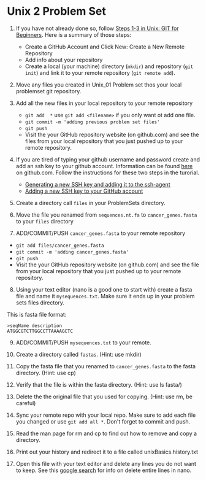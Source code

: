 Unix 2 Problem Set
==================

1. If you have not already done so, follow [Steps 1-3 in Unix: GIT for Beginners](https://github.com/srobb1/pfb2017#git-for-beginners). Here is a summary of those steps:
   - Create a GitHub Account and Click New: Create a New Remote Repository
   - Add info about your repository
   - Create a local (your machine) directory (`mkdir`) and repository (`git init`) and link it to your remote repository (`git remote add`).

2. Move any files you created in Unix_01 Problem set thos your local problemset git repository.

3. Add all the new files in your local repository to your remote repository
   - `git add  *`  use `git add <filename>` if you only want ot add one file.
   - `git commit -m 'adding previous problem set files'`
   - `git push`
   - Visit the your GitHub repository website (on github.com) and see the files from your local repository that you just pushed up to your remote repository.

4. If you are tired of typing your github username and password create and add an ssh key to your github account. Information can be found [here](https://help.github.com/articles/connecting-to-github-with-ssh/) on github.com. Follow the instructions for these two steps in the turorial.
   - [Generating a new SSH key and adding it to the ssh-agent](https://help.github.com/articles/generating-a-new-ssh-key-and-adding-it-to-the-ssh-agent) 
   -  [Adding a new SSH key to your GitHub account](https://help.github.com/articles/adding-a-new-ssh-key-to-your-github-account)

5. Create a directory call `files` in your ProblemSets directory. 

6. Move the file you renamed from `sequences.nt.fa` to `cancer_genes.fasta` to your `files` directory

7. ADD/COMMIT/PUSH `cancer_genes.fasta` to your remote repository
  - `git add files/cancer_genes.fasta`
  - `git commit -m 'adding cancer_genes.fasta'`
  - `git push`
  - Visit the your GitHub repository website (on github.com) and see the file from your local repository that you just pushed up to your remote repository.

8. Using your text editor (nano is a good one to start with) create a fasta file and name it `mysequences.txt`. Make sure it ends up in your problem sets files directory.

This is fasta file format:
```
>seqName description
ATGGCGTCTTGGCCTTAAAAGCTC
``` 

9. ADD/COMMIT/PUSH `mysequences.txt` to your remote.


10. Create a directory called `fastas`.     (Hint: use mkdir)
11. Copy the fasta file that you renamed to `cancer_genes.fasta` to the fasta directory. (Hint: use cp)
12. Verify that the file is within the fasta directory.    (Hint: use ls fasta/)
13. Delete the the original file that you used for copying.    (Hint: use rm, be careful)
14. Sync your remote repo with your local repo. Make sure to add each file you changed or use `git add all *`. Don't forget to commit and push.
14. Read the man page for rm and cp to find out how to remove and copy a directory.
15. Print out your history and redirect it to a file called unixBasics.history.txt
16. Open this file with your text editor and delete any lines you do not want to keep. See this [google search](https://www.google.com/search?rlz=1C5CHFA_enUS596US596&q=nano+delete+entire+line&oq=nano+delete+entire+line&gs_l=psy-ab.3..0j0i5i30k1.28765.29854.0.30351.7.6.0.0.0.0.186.526.0j3.3.0....0...1.1.64.psy-ab..5.2.362...0i13k1j0i7i5i30k1.0.Ub2zfH_lp_o) for info on delete entire lines in nano.

